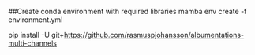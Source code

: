 ##Create conda environment with required libraries
mamba env create -f environment.yml

pip install -U git+https://github.com/rasmuspjohansson/albumentations-multi-channels



